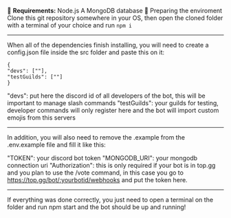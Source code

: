 👷 **Requirements:**
Node.js
A MongoDB database
🧹 Preparing the enviroment
Clone this git repository somewhere in your OS, then open the cloned folder with a terminal of your choice and run `npm i`

---

When all of the dependencies finish installing, you will need to create a config.json file inside the src folder and paste this on it:

```
{
"devs": [""],
"testGuilds": [""]
}
```

"devs": put here the discord id of all developers of the bot, this will be important to manage slash commands
"testGuilds": your guilds for testing, developer commands will only register here and the bot will import custom emojis from this servers

--- 

In addition, you will also need to remove the .example from the .env.example file and fill it like this:


"TOKEN": your discord bot token
"MONGODB_URI": your mongodb connection uri
"Authorization": this is only required if your bot is in top.gg and you plan to use the /vote command, in this case you go to https://top.gg/bot/:yourbotid/webhooks and put the token here.

---

If everything was done correctly, you just need to open a terminal on the folder and run npm start and the bot should be up and running!
